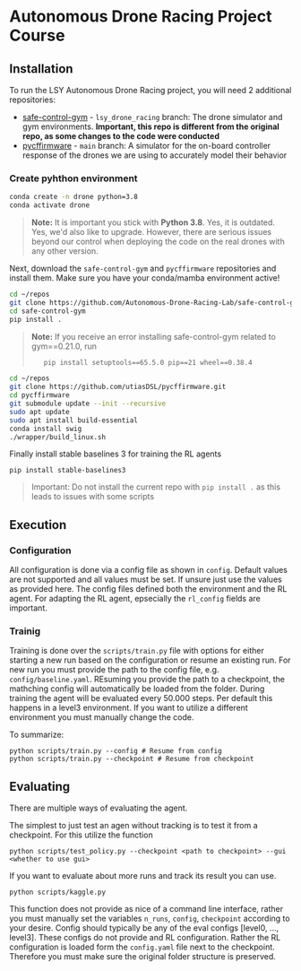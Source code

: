 # Autonomous Drone Racing Project Course

## Installation

To run the LSY Autonomous Drone Racing project, you will need 2 additional repositories:
- [safe-control-gym](https://github.com/Autonomous-Drone-Racing-Lab/safe-control-gym.git) - `lsy_drone_racing` branch: The drone simulator and gym environments. **Important, this repo is different from the original repo, as some changes to the code were conducted**
- [pycffirmware](https://github.com/utiasDSL/pycffirmware) - `main` branch: A simulator for the on-board controller response of the drones we are using to accurately model their behavior


### Create pyhthon environment
```bash
conda create -n drone python=3.8
conda activate drone
```

> **Note:** It is important you stick with **Python 3.8**. Yes, it is outdated. Yes, we'd also like to upgrade. However, there are serious issues beyond our control when deploying the code on the real drones with any other version.

Next, download the `safe-control-gym` and `pycffirmware` repositories and install them. Make sure you have your conda/mamba environment active!

```bash
cd ~/repos
git clone https://github.com/Autonomous-Drone-Racing-Lab/safe-control-gym.git
cd safe-control-gym
pip install .
```

> **Note:** If you receive an error installing safe-control-gym related to gym==0.21.0, run
> ```bash
>    pip install setuptools==65.5.0 pip==21 wheel==0.38.4
> ```

```bash
cd ~/repos
git clone https://github.com/utiasDSL/pycffirmware.git
cd pycffirmware
git submodule update --init --recursive
sudo apt update
sudo apt install build-essential
conda install swig
./wrapper/build_linux.sh
```
Finally install stable baselines 3 for training the RL agents
```
pip install stable-baselines3
```

> Important: Do not install the current repo with `pip install .` as this leads to issues with some scripts

## Execution

### Configuration
All configuration is done via a config file as shown in `config`. Default values are not supported and all values must be set. If unsure just use the values as provided here. The config files defined both the environment and the RL agent. For adapting the RL agent, epsecially the `rl_config` fields are important.


### Trainig
Training is done over the `scripts/train.py` file with options for either starting a new run based on the configuration or resume an existing run. For new run you must provide the path to the config file, e.g. `config/baseline.yaml`. REsuming you provide the path to a checkpoint, the mathching config will automatically be loaded from the folder. During training the agent will be evaluated every 50.000 steps. Per default this happens in a level3 environment. If you want to utilize a different environment you must manually change the code.

To summarize:
```
python scripts/train.py --config # Resume from config
python scripts/train.py --checkpoint # Resume from checkpoint
```

## Evaluating
There are multiple ways of evaluating the agent. 

The simplest to just test an agen without tracking is to test it from a checkpoint. For this utilize the function
```
python scripts/test_policy.py --checkpoint <path to checkpoint> --gui <whether to use gui>
```


If you want to evaluate about more runs and track its result you can use.
```
python scripts/kaggle.py
```
This function does not provide as nice of a command line interface, rather you must manually set the variables `n_runs`, `config`, `checkpoint` according to your desire. Config should typically be any of the eval configs [level0, ..., level3]. These configs do not provide and RL configuration. Rather the RL configuration is loaded form the `config.yaml` file next to the checkpoint. Therefore you must make sure the original folder structure is preserved.